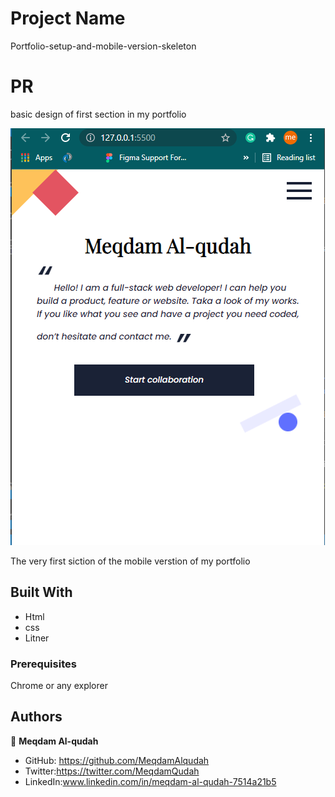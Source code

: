 # Project Name

Portfolio-setup-and-mobile-version-skeleton

# PR

basic design of first section in my portfolio

![screenshot](./Capture.png)

The very first siction of the mobile verstion of my portfolio

## Built With

- Html
- css
- Litner

### Prerequisites

Chrome or any explorer

## Authors

👤 **Meqdam Al-qudah**

- GitHub: https://github.com/MeqdamAlqudah
- Twitter:https://twitter.com/MeqdamQudah
- LinkedIn:www.linkedin.com/in/meqdam-al-qudah-7514a21b5
